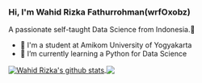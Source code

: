 ### Hi, I'm Wahid Rizka Fathurrohman(wrfOxobz) 
A passionate self-taught Data Science from Indonesia.👋

- 🌼 I'm a student at Amikom University of Yogyakarta
- 🚀 I’m currently learning a Python for Data Science

<a href="https://github.com/anuraghazra/github-readme-stats">
  <img align="center" src="https://github-readme-stats.vercel.app/api?username=wrfOxobz&show_icons=true&include_all_commits=true&theme=react" alt="Wahid Rizka's github stats" />
</a>

<a href="https://github.com/anuraghazra/github-readme-stats">
  <img align="center" src="https://github-readme-stats.vercel.app/api/top-langs/?username=wrfOxobz&layout=compact&theme=react" />
</a>

